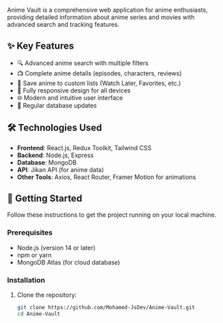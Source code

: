 Anime Vault is a comprehensive web application for anime enthusiasts, providing detailed information about anime series and movies with advanced search and tracking features.


## ✨ Key Features

- 🔍 Advanced anime search with multiple filters
- 📺 Complete anime details (episodes, characters, reviews)
- 💾 Save anime to custom lists (Watch Later, Favorites, etc.)
- 📱 Fully responsive design for all devices
- 🌐 Modern and intuitive user interface
- 🔄 Regular database updates

## 🛠 Technologies Used

- **Frontend**: React.js, Redux Toolkit, Tailwind CSS
- **Backend**: Node.js, Express
- **Database**: MongoDB
- **API**: Jikan API (for anime data)
- **Other Tools**: Axios, React Router, Framer Motion for animations

## 🚀 Getting Started

Follow these instructions to get the project running on your local machine.

### Prerequisites

- Node.js (version 14 or later)
- npm or yarn
- MongoDB Atlas (for cloud database)

### Installation

1. Clone the repository:
   ```bash
   git clone https://github.com/Mohamed-JsDev/Anime-Vault.git
   cd Anime-Vault
   
